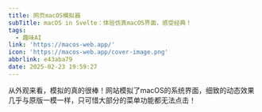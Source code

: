 ```yaml
---
title: 网页macOS模拟器
subTitle: macOS in Svelte：体验仿真macOS界面，感受经典！
tags:
  - 趣味AI
link: 'https://macos-web.app/'
icon: 'https://macos-web.app/cover-image.png'
abbrlink: e43aba79
date: 2025-02-23 19:59:27
---
```


从外观来看，模拟的真的很棒！网站模拟了macOS的系统界面，细致的动态效果几乎与原版一模一样，只可惜大部分的菜单功能都无法点击！